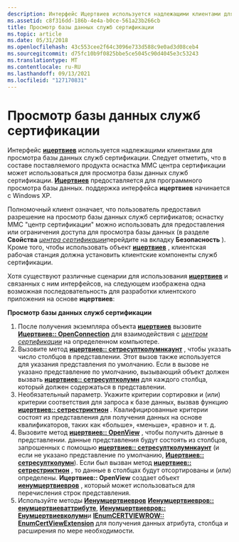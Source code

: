 ```yaml
---
description: Интерфейс Ицертвиев используется надлежащими клиентами для просмотра базы данных служб сертификации.
ms.assetid: c8f316dd-186b-4e4a-b0ce-561a23b266cb
title: Просмотр базы данных служб сертификации
ms.topic: article
ms.date: 05/31/2018
ms.openlocfilehash: 43c553cee2f64c3096e733d588c9e0ad3d08ceb4
ms.sourcegitcommit: d75fc10b9f0825bbe5ce5045c90d4045e3c53243
ms.translationtype: MT
ms.contentlocale: ru-RU
ms.lasthandoff: 09/13/2021
ms.locfileid: "127170831"
---
```

# <a name="viewing-the-certificate-services-database"></a>Просмотр базы данных служб сертификации

Интерфейс [**ицертвиев**](/windows/desktop/api/Certview/nn-certview-icertview) используется надлежащими клиентами для просмотра базы данных служб сертификации. Следует отметить, что в составе поставляемого продукта оснастка MMC центра сертификации может использоваться для просмотра базы данных служб сертификации. [**Ицертвиев**](/windows/desktop/api/Certview/nn-certview-icertview) предоставляется для программного просмотра базы данных. поддержка интерфейса **ицертвиев** начинается с Windows XP.

Полномочный клиент означает, что пользователь предоставил разрешение на просмотр базы данных служб сертификатов; оснастку MMC "центр сертификации" можно использовать для предоставления или ограничения доступа для просмотра базы данных (в разделе **Свойства** [*центра сертификации*](../secgloss/c-gly.md)перейдите на вкладку **Безопасность** ). Кроме того, чтобы использовать объект [**ицертвиев**](/windows/desktop/api/Certview/nn-certview-icertview) , клиентская рабочая станция должна установить клиентские компоненты служб сертификации.

Хотя существуют различные сценарии для использования [**ицертвиев**](/windows/desktop/api/Certview/nn-certview-icertview) и связанных с ним интерфейсов, на следующем изображена одна возможная последовательность для разработки клиентского приложения на основе **ицертвиев**:

**Просмотр базы данных служб сертификации**

1.  После получения экземпляра объекта [**ицертвиев**](/windows/desktop/api/Certview/nn-certview-icertview) вызовите [**Ицертвиев:: OpenConnection**](/windows/desktop/api/Certview/nf-certview-icertview-openconnection) для взаимодействия с [*центром сертификации*](../secgloss/c-gly.md) на определенном компьютере.
2.  Вызовите метод [**ицертвиев:: сетресултколумнкаунт**](/windows/desktop/api/Certview/nf-certview-icertview-setresultcolumncount) , чтобы указать число столбцов в представлении. Этот вызов также используется для указания представления по умолчанию. Если в вызове не указано представление по умолчанию, вызывающий объект должен вызвать [**ицертвиев:: сетресултколумн**](/windows/desktop/api/Certview/nf-certview-icertview-setresultcolumn) для каждого столбца, который должен содержаться в представлении.
3.  Необязательный параметр. Укажите критерии сортировки и (или) критерии соответствия для запроса к базе данных, вызвав функцию [**ицертвиев:: сетрестриктион**](/windows/desktop/api/Certview/nf-certview-icertview-setrestriction) . Квалифицированные критерии состоят из представления для получения данных на основе квалификаторов, таких как «больше», «меньше», «равно» и т. д.
4.  Вызовите метод [**ицертвиев:: OpenView**](/windows/desktop/api/Certview/nf-certview-icertview-openview) , чтобы получить данные в представлении. данные представления будут состоять из столбцов, запрошенных с помощью [**ицертвиев:: сетресултколумнкаунт**](/windows/desktop/api/Certview/nf-certview-icertview-setresultcolumncount) (и если не указано представление по умолчанию, [**Ицертвиев:: сетресултколумн**](/windows/desktop/api/Certview/nf-certview-icertview-setresultcolumn)). Если был вызван метод [**ицертвиев:: сетрестриктион**](/windows/desktop/api/Certview/nf-certview-icertview-setrestriction) , то данные в столбцах будут отсортированы и (или) определены. **Ицертвиев:: OpenView** создает объект [**иенумцертвиевров**](/windows/desktop/api/Certview/nn-certview-ienumcertviewrow) , который может использоваться для перечисления строк представления.
5.  Используйте методы [**Иенумцертвиевров**](/windows/desktop/api/Certview/nn-certview-ienumcertviewrow) [**Иенумцертвиевров:: енумцертвиеваттрибуте**](/windows/desktop/api/Certview/nf-certview-ienumcertviewrow-enumcertviewattribute), [**Иенумцертвиевров:: Енумцертвиевколумн**](/windows/desktop/api/Certview/nf-certview-ienumcertviewrow-enumcertviewcolumn)и [**IEnumCERTVIEWROW:: EnumCertViewExtension**](/windows/desktop/api/Certview/nf-certview-ienumcertviewrow-enumcertviewextension) для получения данных атрибута, столбца и расширения по мере необходимости.

 

 

